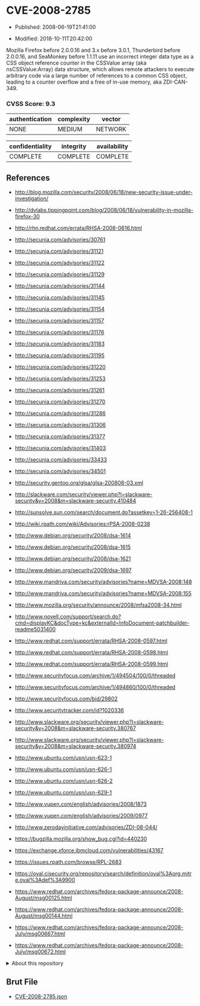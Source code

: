 # CVE-2008-2785

- Published: 2008-06-19T21:41:00

- Modified: 2018-10-11T20:42:00

Mozilla Firefox before 2.0.0.16 and 3.x before 3.0.1, Thunderbird before 2.0.0.16, and SeaMonkey before 1.1.11 use an incorrect integer data type as a CSS object reference counter in the CSSValue array (aka nsCSSValue:Array) data structure, which allows remote attackers to execute arbitrary code via a large number of references to a common CSS object, leading to a counter overflow and a free of in-use memory, aka ZDI-CAN-349.

### CVSS Score: **9.3**

| authentication | complexity | vector |
| --- | --- | --- |
| NONE | MEDIUM | NETWORK |

| confidentiality | integrity | availability |
| --- | --- | --- |
| COMPLETE | COMPLETE | COMPLETE |

## References

* http://blog.mozilla.com/security/2008/06/18/new-security-issue-under-investigation/

* http://dvlabs.tippingpoint.com/blog/2008/06/18/vulnerability-in-mozilla-firefox-30

* http://rhn.redhat.com/errata/RHSA-2008-0616.html

* http://secunia.com/advisories/30761

* http://secunia.com/advisories/31121

* http://secunia.com/advisories/31122

* http://secunia.com/advisories/31129

* http://secunia.com/advisories/31144

* http://secunia.com/advisories/31145

* http://secunia.com/advisories/31154

* http://secunia.com/advisories/31157

* http://secunia.com/advisories/31176

* http://secunia.com/advisories/31183

* http://secunia.com/advisories/31195

* http://secunia.com/advisories/31220

* http://secunia.com/advisories/31253

* http://secunia.com/advisories/31261

* http://secunia.com/advisories/31270

* http://secunia.com/advisories/31286

* http://secunia.com/advisories/31306

* http://secunia.com/advisories/31377

* http://secunia.com/advisories/31403

* http://secunia.com/advisories/33433

* http://secunia.com/advisories/34501

* http://security.gentoo.org/glsa/glsa-200808-03.xml

* http://slackware.com/security/viewer.php?l=slackware-security&y=2008&m=slackware-security.410484

* http://sunsolve.sun.com/search/document.do?assetkey=1-26-256408-1

* http://wiki.rpath.com/wiki/Advisories:rPSA-2008-0238

* http://www.debian.org/security/2008/dsa-1614

* http://www.debian.org/security/2008/dsa-1615

* http://www.debian.org/security/2008/dsa-1621

* http://www.debian.org/security/2009/dsa-1697

* http://www.mandriva.com/security/advisories?name=MDVSA-2008:148

* http://www.mandriva.com/security/advisories?name=MDVSA-2008:155

* http://www.mozilla.org/security/announce/2008/mfsa2008-34.html

* http://www.novell.com/support/search.do?cmd=displayKC&docType=kc&externalId=InfoDocument-patchbuilder-readme5031400

* http://www.redhat.com/support/errata/RHSA-2008-0597.html

* http://www.redhat.com/support/errata/RHSA-2008-0598.html

* http://www.redhat.com/support/errata/RHSA-2008-0599.html

* http://www.securityfocus.com/archive/1/494504/100/0/threaded

* http://www.securityfocus.com/archive/1/494860/100/0/threaded

* http://www.securityfocus.com/bid/29802

* http://www.securitytracker.com/id?1020336

* http://www.slackware.org/security/viewer.php?l=slackware-security&y=2008&m=slackware-security.380767

* http://www.slackware.org/security/viewer.php?l=slackware-security&y=2008&m=slackware-security.380974

* http://www.ubuntu.com/usn/usn-623-1

* http://www.ubuntu.com/usn/usn-626-1

* http://www.ubuntu.com/usn/usn-626-2

* http://www.ubuntu.com/usn/usn-629-1

* http://www.vupen.com/english/advisories/2008/1873

* http://www.vupen.com/english/advisories/2009/0977

* http://www.zerodayinitiative.com/advisories/ZDI-08-044/

* https://bugzilla.mozilla.org/show_bug.cgi?id=440230

* https://exchange.xforce.ibmcloud.com/vulnerabilities/43167

* https://issues.rpath.com/browse/RPL-2683

* https://oval.cisecurity.org/repository/search/definition/oval%3Aorg.mitre.oval%3Adef%3A9900

* https://www.redhat.com/archives/fedora-package-announce/2008-August/msg00125.html

* https://www.redhat.com/archives/fedora-package-announce/2008-August/msg00144.html

* https://www.redhat.com/archives/fedora-package-announce/2008-July/msg00667.html

* https://www.redhat.com/archives/fedora-package-announce/2008-July/msg00672.html

<details>
<summary>About this repository</summary> 

  This repository is part of the project [Live Hack CVE](https://github.com/Live-Hack-CVE). Main website can be found [www.live-hack.org](https://www.live-hack.org) 
  
  Made by [Sn0wAlice](https://github.com/Sn0wAlice) for the people that care about security and need to have a feed of the latest CVEs. Hope you enjoy it, don't forget to star the repo and follow me on [Twitter](https://twitter.com/Sn0wAlice) and [Github](https://github.com/Sn0wAlice). And that is my [personnal website](https://www.alice-snow.me/)

  - [Home Page](https://github.com/Live-Hack-CVE)
  - [Framework](https://github.com/Live-Hack-CVE/cve-framework)
  - [CVE database](https://github.com/Live-Hack-CVE/full_database)
  - [Changelog](https://github.com/Live-Hack-CVE/Changelog)
</details>

## Brut File

* [CVE-2008-2785.json](https://raw.githubusercontent.com/Live-Hack-CVE/full_database/main/cves/2008/CVE-2008-2785.json)

